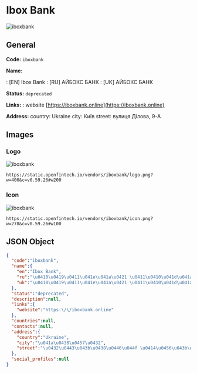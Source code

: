 
# Ibox Bank 
![iboxbank](https://static.openfintech.io/vendors/iboxbank/logo.png?w=400&c=v0.59.26#w200)  

## General 
 
**Code:** `iboxbank` 
 
**Name:** 
 
:	[EN] Ibox Bank 
:	[RU] АЙБОКС БАНК 
:	[UK] АЙБОКС БАНК 
 
**Status:** `deprecated` 
 
**Links:** 
: website [https://iboxbank.online](https://iboxbank.online) 
 
**Address:** 
country: Ukraine 
city: Київ 
street: вулиця Ділова, 9-А 

## Images 

### Logo 
 
![iboxbank](https://static.openfintech.io/vendors/iboxbank/logo.png?w=400&c=v0.59.26#w200)  

```
https://static.openfintech.io/vendors/iboxbank/logo.png?w=400&c=v0.59.26#w200
```  

### Icon 
 
![iboxbank](https://static.openfintech.io/vendors/iboxbank/icon.png?w=278&c=v0.59.26#w100)  

```
https://static.openfintech.io/vendors/iboxbank/icon.png?w=278&c=v0.59.26#w100
```  

## JSON Object 

```json
{
  "code":"iboxbank",
  "name":{
    "en":"Ibox Bank",
    "ru":"\u0410\u0419\u0411\u041e\u041a\u0421 \u0411\u0410\u041d\u041a",
    "uk":"\u0410\u0419\u0411\u041e\u041a\u0421 \u0411\u0410\u041d\u041a"
  },
  "status":"deprecated",
  "description":null,
  "links":{
    "website":"https:\/\/iboxbank.online"
  },
  "countries":null,
  "contacts":null,
  "address":{
    "country":"Ukraine",
    "city":"\u041a\u0438\u0457\u0432",
    "street":"\u0432\u0443\u043b\u0438\u0446\u044f \u0414\u0456\u043b\u043e\u0432\u0430, 9-\u0410"
  },
  "social_profiles":null
}
```  
